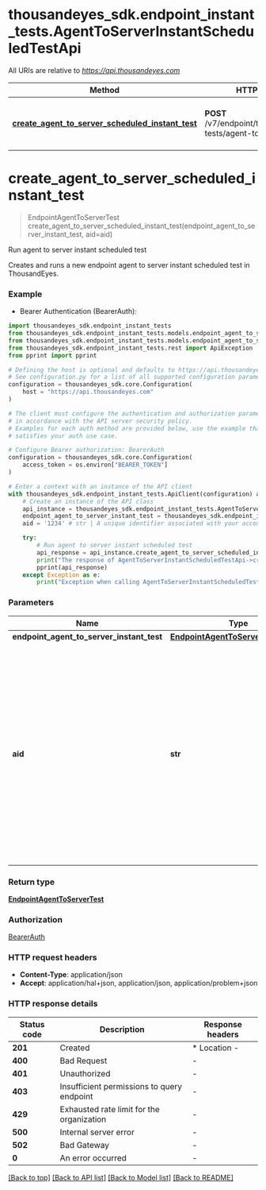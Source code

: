 # thousandeyes_sdk.endpoint_instant_tests.AgentToServerInstantScheduledTestApi

All URIs are relative to *https://api.thousandeyes.com*

Method | HTTP request | Description
------------- | ------------- | -------------
[**create_agent_to_server_scheduled_instant_test**](AgentToServerInstantScheduledTestApi.md#create_agent_to_server_scheduled_instant_test) | **POST** /v7/endpoint/tests/scheduled-tests/agent-to-server/instant | Run agent to server instant scheduled test


# **create_agent_to_server_scheduled_instant_test**
> EndpointAgentToServerTest create_agent_to_server_scheduled_instant_test(endpoint_agent_to_server_instant_test, aid=aid)

Run agent to server instant scheduled test

Creates and runs a new endpoint agent to server instant scheduled test in ThousandEyes.

### Example

* Bearer Authentication (BearerAuth):

```python
import thousandeyes_sdk.endpoint_instant_tests
from thousandeyes_sdk.endpoint_instant_tests.models.endpoint_agent_to_server_instant_test import EndpointAgentToServerInstantTest
from thousandeyes_sdk.endpoint_instant_tests.models.endpoint_agent_to_server_test import EndpointAgentToServerTest
from thousandeyes_sdk.endpoint_instant_tests.rest import ApiException
from pprint import pprint

# Defining the host is optional and defaults to https://api.thousandeyes.com
# See configuration.py for a list of all supported configuration parameters.
configuration = thousandeyes_sdk.core.Configuration(
    host = "https://api.thousandeyes.com"
)

# The client must configure the authentication and authorization parameters
# in accordance with the API server security policy.
# Examples for each auth method are provided below, use the example that
# satisfies your auth use case.

# Configure Bearer authorization: BearerAuth
configuration = thousandeyes_sdk.core.Configuration(
    access_token = os.environ["BEARER_TOKEN"]
)

# Enter a context with an instance of the API client
with thousandeyes_sdk.endpoint_instant_tests.ApiClient(configuration) as api_client:
    # Create an instance of the API class
    api_instance = thousandeyes_sdk.endpoint_instant_tests.AgentToServerInstantScheduledTestApi(api_client)
    endpoint_agent_to_server_instant_test = thousandeyes_sdk.endpoint_instant_tests.EndpointAgentToServerInstantTest() # EndpointAgentToServerInstantTest | 
    aid = '1234' # str | A unique identifier associated with your account group. You can retrieve your `AccountGroupId` from the `/account-groups` endpoint. Note that you must be assigned to the target account group. Specifying this parameter without being assigned to the target account group will result in an error response. (optional)

    try:
        # Run agent to server instant scheduled test
        api_response = api_instance.create_agent_to_server_scheduled_instant_test(endpoint_agent_to_server_instant_test, aid=aid)
        print("The response of AgentToServerInstantScheduledTestApi->create_agent_to_server_scheduled_instant_test:\n")
        pprint(api_response)
    except Exception as e:
        print("Exception when calling AgentToServerInstantScheduledTestApi->create_agent_to_server_scheduled_instant_test: %s\n" % e)
```



### Parameters


Name | Type | Description  | Notes
------------- | ------------- | ------------- | -------------
 **endpoint_agent_to_server_instant_test** | [**EndpointAgentToServerInstantTest**](EndpointAgentToServerInstantTest.md)|  | 
 **aid** | **str**| A unique identifier associated with your account group. You can retrieve your &#x60;AccountGroupId&#x60; from the &#x60;/account-groups&#x60; endpoint. Note that you must be assigned to the target account group. Specifying this parameter without being assigned to the target account group will result in an error response. | [optional] 

### Return type

[**EndpointAgentToServerTest**](EndpointAgentToServerTest.md)

### Authorization

[BearerAuth](../README.md#BearerAuth)

### HTTP request headers

 - **Content-Type**: application/json
 - **Accept**: application/hal+json, application/json, application/problem+json

### HTTP response details

| Status code | Description | Response headers |
|-------------|-------------|------------------|
**201** | Created |  * Location -  <br>  |
**400** | Bad Request |  -  |
**401** | Unauthorized |  -  |
**403** | Insufficient permissions to query endpoint |  -  |
**429** | Exhausted rate limit for the organization |  -  |
**500** | Internal server error |  -  |
**502** | Bad Gateway |  -  |
**0** | An error occurred |  -  |

[[Back to top]](#) [[Back to API list]](../README.md#documentation-for-api-endpoints) [[Back to Model list]](../README.md#documentation-for-models) [[Back to README]](../README.md)


